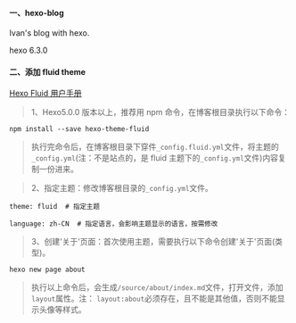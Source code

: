 #### 一、hexo-blog

Ivan's blog with hexo.

hexo 6.3.0

#### 二、添加 fluid theme

[Hexo Fluid 用户手册](https://hexo.fluid-dev.com/docs/start/)

> 1、Hexo5.0.0 版本以上，推荐用 npm 命令，在博客根目录执行以下命令：

```
npm install --save hexo-theme-fluid
```

> 执行完命令后，在博客根目录下穿件`_config.fluid.yml`文件，将主题的`_config.yml`(注：不是站点的，是 fluid 主题下的`_config.yml`文件)内容复制一份进来。

> 2、指定主题：修改博客根目录的`_config.yml`文件。

```
theme: fluid  # 指定主题

language: zh-CN  # 指定语言，会影响主题显示的语言，按需修改
```

> 3、创建'关于'页面：首次使用主题，需要执行以下命令创建'关于'页面(类型)。

```
hexo new page about
```

> 执行以上命令后，会生成`/source/about/index.md`文件，打开文件，添加`layout`属性。注： `layout:about`必须存在，且不能是其他值，否则不能显示头像等样式。
